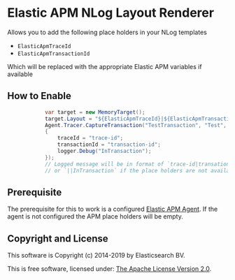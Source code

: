 # Elastic APM NLog Layout Renderer

Allows you to add the following place holders in your NLog templates

* `ElasticApmTraceId`
* `ElasticApmTransactionId`

Which will be replaced with the appropriate Elastic APM variables if available


## How to Enable

```csharp
			var target = new MemoryTarget();
			target.Layout = "${ElasticApmTraceId}|${ElasticApmTransactionId}|${message}";
			Agent.Tracer.CaptureTransaction("TestTransaction", "Test", t =>
			{
				traceId = "trace-id";
				transactionId = "transaction-id";
				logger.Debug("InTransaction");
			});
			// Logged message will be in format of `trace-id|transation-id|InTransaction`
			// or `||InTransaction` if the place holders are not available
```

## Prerequisite

The prerequisite for this to work is a configured [Elastic APM Agent](https://github.com/elastic/apm-agent-dotnet). If the agent is not configured the APM place holders will be empty.

## Copyright and License

This software is Copyright (c) 2014-2019 by Elasticsearch BV.

This is free software, licensed under: [The Apache License Version 2.0](https://github.com/elastic/ecs-dotnet/blob/master/license.txt).
